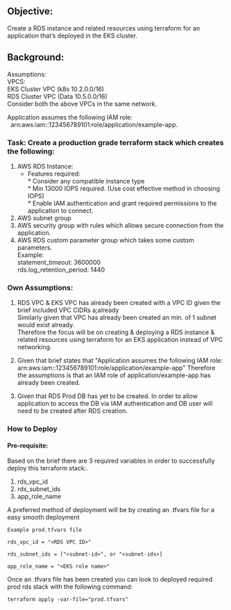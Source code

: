 ## Objective:
Create a RDS instance and related resources using terraform for an application that’s deployed in the EKS cluster.

## Background: 
Assumptions: <br />
VPCS: <br />
EKS Cluster VPC (k8s 10.2.0.0/16) <br />
RDS Cluster VPC (Data 10.5.0.0/16) <br />
Consider both the above VPCs in the same network.<br />

Application assumes the following IAM role:<br />
&nbsp; arn:aws:iam::123456789101:role/application/example-app.<br />

### Task: Create a production grade terraform stack which creates the following:
1. AWS RDS Instance:<br />
      - Features required:<br />
              * Consider any compatible instance type<br />
              * Min 13000 IOPS required. (Use cost effective
method in choosing IOPS)<br />
              * Enable IAM authentication and grant required
permissions to the application to connect. <br />
3. AWS subnet group<br />
4. AWS security group with rules which allows secure connection
from the application. <br />
5. AWS RDS custom parameter group which takes some custom
parameters. <br />
   Example:<br />
   statement_timeout: 3600000 <br />
   rds.log_retention_period: 1440 <br />


### Own Assumptions: 
1. RDS VPC & EKS VPC has already been created with a VPC ID given the brief included VPC CIDRs a;already<br/>
Similarly given that VPC has already been created an min. of 1 subnet would exist already. <br /> 
Therefore the focus will be on creating & deploying a RDS instance & related resources using terraform for an EKS application instead of VPC networking.

2. Given that brief states that "Application assumes the following IAM role: arn:aws:iam::123456789101:role/application/example-app" Therefore the assumptions is that an IAM role of application/example-app has already been created.

3. Given that RDS Prod DB has yet to be created. In order to allow application to access the DB via IAM authentication and DB user will need to be created after RDS creation.



### How to Deploy 
#### Pre-requisite: 
Based on the brief there are 3 required variables in order to successfully deploy this terraform stack:. 
1. rds_vpc_id
2. rds_subnet_ids
3. app_role_name

A preferred method of deployment will be by creating an .tfvars file for a easy smooth deployment 

```
Example prod.tfvars file 

rds_vpc_id = "<RDS VPC ID>"

rds_subnet_ids = ["<subnet-id>", or "<subnet-ids>]

app_role_name = "<EKS role name>"
```

Once an .tfvars file has been created you can look to deployed required prod rds stack with the following command:
```
terraform apply -var-file="prod.tfvars" 
```





